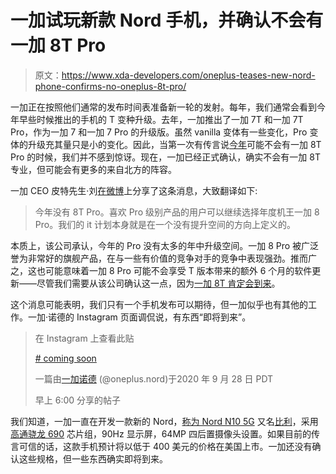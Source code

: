 # 一加试玩新款 Nord 手机，并确认不会有一加 8T Pro

> 原文：<https://www.xda-developers.com/oneplus-teases-new-nord-phone-confirms-no-oneplus-8t-pro/>

一加正在按照他们通常的发布时间表准备新一轮的发射。每年，我们通常会看到今年早些时候推出的手机的 T 变种升级。去年，一加推出了一加 7T 和一加 7T Pro，作为一加 7 和一加 7 Pro 的升级版。虽然 vanilla 变体有一些变化，Pro 变体的升级充其量只是小的变化。因此，当第一次有传言说[今年](https://www.xda-developers.com/no-oneplus-8t-pro-model-rumor/)可能不会有一加 8T Pro 的时候，我们并不感到惊讶。现在，一加已经正式确认，确实不会有一加 8T 专业，但可能会有更多的来自北方的阵容。

一加 CEO 皮特先生·刘[在微博](https://weibo.com/1110411735/JmPmcrsnc)上分享了这条消息，大致翻译如下:

> 今年没有 8T Pro。喜欢 Pro 级别产品的用户可以继续选择年度机王一加 8 Pro。我们的 it 计划本身就是在一个没有提升空间的方向上定义的。

本质上，该公司承认，今年的 Pro 没有太多的年中升级空间。一加 8 Pro 被广泛誉为非常好的旗舰产品，在与一些有价值的竞争对手的竞争中表现强劲。推而广之，这也可能意味着一加 8 Pro 可能不会享受 T 版本带来的额外 6 个月的软件更新——尽管我们需要从该公司确认这一点，因为[一加 8T 肯定会到来](https://www.xda-developers.com/oneplus-8t-4500mah-battery-warp-charge-65/)。

这个消息可能表明，我们只有一个手机发布可以期待，但一加似乎也有其他的工作。一加·诺德的 Instagram 页面调侃说，有东西“即将到来”。

> 在 Instagram 上查看此贴
> 
> [# coming soon](https://www.instagram.com/p/CFrl5VcnRlv/?utm_source=ig_embed&utm_campaign=loading)
> 
> 一篇由[一加诺德](https://www.instagram.com/oneplus.nord/?utm_source=ig_embed&utm_campaign=loading) (@oneplus.nord)于2020 年 9 月 28 日 PDT
> 
> 早上 6:00 分享的帖子

我们知道，一加一直在开发一款新的 Nord，[称为 Nord N10 5G](https://www.xda-developers.com/oneplus-nord-n10-5g-us-release-price/) 又名[比利](https://www.xda-developers.com/next-oneplus-nord-5g-qualcomm-snapdragon-690/)，采用[高通骁龙 690](https://www.xda-developers.com/qualcomm-snapdragon-690-5g-chip/) 芯片组，90Hz 显示屏，64MP 四后置摄像头设置。如果目前的传言可信的话，这款手机预计将以低于 400 美元的价格在美国上市。一加还没有确认这些规格，但一些东西确实即将到来。
